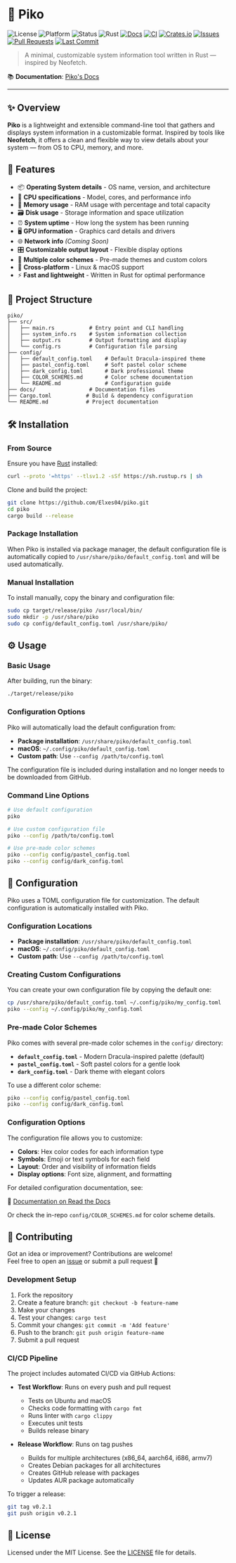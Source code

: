 # 🧩 Piko

![License](https://img.shields.io/badge/license-MIT-blue.svg)
![Platform](https://img.shields.io/badge/platform-Linux%20%7C%20macOS-green)
![Status](https://img.shields.io/badge/status-WIP-yellow)
![Rust](https://img.shields.io/badge/Rust-1.75%2B-orange)
[![Docs](https://img.shields.io/badge/docs-online-success)](https://piko.readthedocs.io)
[![CI](https://github.com/Elxes04/piko/actions/workflows/rust.yml/badge.svg)](https://github.com/Elxes04/piko/actions/workflows/rust.yml)
[![Crates.io](https://img.shields.io/crates/v/piko.svg)](https://crates.io/crates/piko)
[![Issues](https://img.shields.io/github/issues/Elxes04/piko)](https://github.com/Elxes04/piko/issues)
[![Pull Requests](https://img.shields.io/github/issues-pr/Elxes04/piko)](https://github.com/Elxes04/piko/pulls)
[![Last Commit](https://img.shields.io/github/last-commit/Elxes04/piko)](https://github.com/Elxes04/piko/commits/main)

> A minimal, customizable system information tool written in Rust — inspired by Neofetch.

📚 **Documentation**: [Piko's Docs](https://piko.readthedocs.io)

---

## ✨ Overview

**Piko** is a lightweight and extensible command-line tool that gathers and displays system information in a customizable format. Inspired by tools like **Neofetch**, it offers a clean and flexible way to view details about your system — from OS to CPU, memory, and more.

## 🚀 Features

- 📦 **Operating System details** - OS name, version, and architecture
- 🧠 **CPU specifications** - Model, cores, and performance info
- 💾 **Memory usage** - RAM usage with percentage and total capacity
- 🗃️ **Disk usage** - Storage information and space utilization
- ⏰ **System uptime** - How long the system has been running
- 🖥️ **GPU information** - Graphics card details and drivers
- 🌐 **Network info** *(Coming Soon)*
- 🎛️ **Customizable output layout** - Flexible display options
- 🎨 **Multiple color schemes** - Pre-made themes and custom colors
- 🐧 **Cross-platform** - Linux & macOS support
- ⚡ **Fast and lightweight** - Written in Rust for optimal performance

## 🧱 Project Structure

```text
piko/
├── src/
│   ├── main.rs           # Entry point and CLI handling
│   ├── system_info.rs    # System information collection
│   ├── output.rs         # Output formatting and display
│   └── config.rs         # Configuration file parsing
├── config/
│   ├── default_config.toml    # Default Dracula-inspired theme
│   ├── pastel_config.toml     # Soft pastel color scheme
│   ├── dark_config.toml       # Dark professional theme
│   ├── COLOR_SCHEMES.md       # Color scheme documentation
│   └── README.md              # Configuration guide
├── docs/                 # Documentation files
├── Cargo.toml           # Build & dependency configuration
└── README.md            # Project documentation
```

## 🛠 Installation

### From Source

Ensure you have [Rust](https://rustup.rs/) installed:

```bash
curl --proto '=https' --tlsv1.2 -sSf https://sh.rustup.rs | sh
```

Clone and build the project:

```bash
git clone https://github.com/Elxes04/piko.git
cd piko
cargo build --release
```

### Package Installation

When Piko is installed via package manager, the default configuration file is automatically copied to `/usr/share/piko/default_config.toml` and will be used automatically.

### Manual Installation

To install manually, copy the binary and configuration file:

```bash
sudo cp target/release/piko /usr/local/bin/
sudo mkdir -p /usr/share/piko
sudo cp config/default_config.toml /usr/share/piko/
```

## ⚙️ Usage

### Basic Usage

After building, run the binary:

```bash
./target/release/piko
```

### Configuration Options

Piko will automatically load the default configuration from:

- **Package installation**: `/usr/share/piko/default_config.toml`
- **macOS**: `~/.config/piko/default_config.toml`
- **Custom path**: Use `--config /path/to/config.toml`

The configuration file is included during installation and no longer needs to be downloaded from GitHub.

### Command Line Options

```bash
# Use default configuration
piko

# Use custom configuration file
piko --config /path/to/config.toml

# Use pre-made color schemes
piko --config config/pastel_config.toml
piko --config config/dark_config.toml
```

## 🧩 Configuration

Piko uses a TOML configuration file for customization. The default configuration is automatically installed with Piko.

### Configuration Locations

- **Package installation**: `/usr/share/piko/default_config.toml`
- **macOS**: `~/.config/piko/default_config.toml`
- **Custom path**: Use `--config /path/to/config.toml`

### Creating Custom Configurations

You can create your own configuration file by copying the default one:

```bash
cp /usr/share/piko/default_config.toml ~/.config/piko/my_config.toml
piko --config ~/.config/piko/my_config.toml
```

### Pre-made Color Schemes

Piko comes with several pre-made color schemes in the `config/` directory:

- **`default_config.toml`** - Modern Dracula-inspired palette (default)
- **`pastel_config.toml`** - Soft pastel colors for a gentle look
- **`dark_config.toml`** - Dark theme with elegant colors

To use a different color scheme:

```bash
piko --config config/pastel_config.toml
piko --config config/dark_config.toml
```

### Configuration Options

The configuration file allows you to customize:

- **Colors**: Hex color codes for each information type
- **Symbols**: Emoji or text symbols for each field
- **Layout**: Order and visibility of information fields
- **Display options**: Font size, alignment, and formatting

For detailed configuration documentation, see:

📄 [Documentation on Read the Docs](https://piko.readthedocs.io)

Or check the in-repo `config/COLOR_SCHEMES.md` for color scheme details.

## 🤝 Contributing

Got an idea or improvement? Contributions are welcome!  
Feel free to open an [issue](https://github.com/Elxes04/piko/issues) or submit a pull request 🚀

### Development Setup

1. Fork the repository
2. Create a feature branch: `git checkout -b feature-name`
3. Make your changes
4. Test your changes: `cargo test`
5. Commit your changes: `git commit -m 'Add feature'`
6. Push to the branch: `git push origin feature-name`
7. Submit a pull request

### CI/CD Pipeline

The project includes automated CI/CD via GitHub Actions:

- **Test Workflow**: Runs on every push and pull request
  - Tests on Ubuntu and macOS
  - Checks code formatting with `cargo fmt`
  - Runs linter with `cargo clippy`
  - Executes unit tests
  - Builds release binary

- **Release Workflow**: Runs on tag pushes
  - Builds for multiple architectures (x86_64, aarch64, i686, armv7)
  - Creates Debian packages for all architectures
  - Creates GitHub release with packages
  - Updates AUR package automatically

To trigger a release:
```bash
git tag v0.2.1
git push origin v0.2.1
```

## 📄 License

Licensed under the MIT License. See the [LICENSE](LICENSE) file for details.
